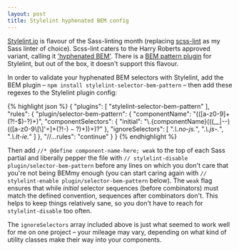 ```yaml
---
layout: post
title: Stylelint hyphenated BEM config
---
```


<p class="lead"><a href="http://stylelint.io">Stylelint.io</a> is flavour of the Sass-linting month (replacing <a href="https://github.com/brigade/scss-lint">scss-lint</a> as my Sass linter of choice). Scss-lint caters to the Harry Roberts approved variant, calling it <a href="http://csswizardry.com/2013/01/mindbemding-getting-your-head-round-bem-syntax/">'hyphenated BEM'</a>. There is a <a href="https://github.com/davidtheclark/stylelint-selector-bem-pattern">BEM pattern plugin</a> for Stylelint, but out of the box, it doesn't support this flavour.</p>

In order to validate your hyphenated BEM selectors with Stylelint, add the BEM plugin – `npm install stylelint-selector-bem-pattern` – then add these regexes to the Stylelint plugin config:

{% highlight json %}
{
  "plugins": [
    "stylelint-selector-bem-pattern"
  ],
  "rules": {
    "plugin/selector-bem-pattern": {
      "componentName": "(([a-z0-9]+(?!-$)-?)+)",
      "componentSelectors": {
        "initial": "\\.{componentName}(((__|--)(([a-z0-9\\[\\]'=]+(?!-$)-?)+))+)?$"
      },
      "ignoreSelectors": [
        ".*\\.no-js.*",
        ".*\\.js-.*",
        ".*\\.lt-ie.*"
      ]
    },
    "//...rules": "continue"
  }
}
{% endhighlight %}

Then add `//* @define component-name-here; weak` to the top of each Sass partial and liberally pepper the file with `// stylelint-disable plugin/selector-bem-pattern` before any lines on which you don't care that you're not being BEMmy enough (you can start caring again with `// stylelint-enable plugin/selector-bem-pattern` below). The `weak` flag ensures that while *initial* selector sequences (before combinators) must match the defined convention, sequences after combinators don't. This helps to keep things relatively sane, so you don't have to reach for `stylelint-disable` too often.

The `ignoreSelectors` array included above is just what seemed to work well for me on one project – your mileage may vary, depending on what kind of utility classes make their way into your components.
